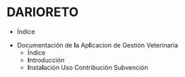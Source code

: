 # DARIORETO
+ Índice

* Documentación de **l**a Ap**l**icacion de Gestión Veterinaria
   * Índice
   * **I**ntroducción
   * **I**nsta**l**ación
    Uso
    Contribución
    Subvención
